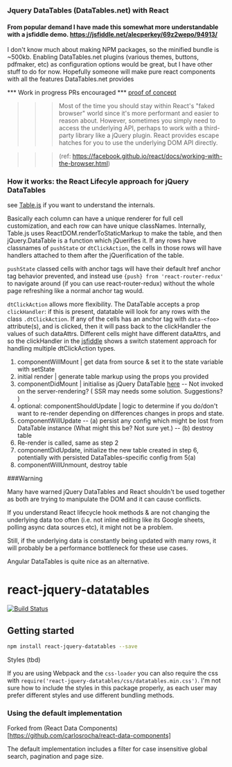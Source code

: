 ### Jquery DataTables (DataTables.net) with React

#### From popular demand I have made this somewhat more understandable with a jsfiddle demo. https://jsfiddle.net/alecperkey/69z2wepo/94913/

I don't know much about making NPM packages, so the minified bundle is ~500kb. Enabling DataTables.net plugins (various themes, buttons, pdfmaker, etc) as configuration options would be great, but I have other stuff to do for now. Hopefully someone will make pure react components with all the features DataTables.net provides

*** Work in progress PRs encouraged ***
[proof of concept](https://github.com/alecperkey/react-hot-boilerplate/blob/master/README.md)

>>>Most of the time you should stay within React's "faked browser" world since it's more performant and easier to reason about. However, sometimes you simply need to access the underlying API, perhaps to work with a third-party library like a jQuery plugin. React provides escape hatches for you to use the underlying DOM API directly.

>>>(ref: https://facebook.github.io/react/docs/working-with-the-browser.html)

### How it works: the React Lifecyle approach for jQuery DataTables

see [Table.js](https://github.com/alecperkey/react-jquery-datatables/blob/master/src/Table.js) if you want to understand the internals.

Basically each column can have a unique renderer for full cell customization, and each row can have unique classNames. 
Internally, Table.js uses ReactDOM.renderToStaticMarkup to make the table, and then jQuery.DataTable is a function which jQuerifies it. If any rows have classnames of `pushState` or `dtClickAction`, the cells in those rows will have handlers attached to them after the jQuerification of the table.

`pushState` classed cells with anchor tags will have their default href anchor tag behavior prevented, and instead use `{push} from 'react-router-redux'` to navigate around (if you can use react-router-redux) without the whole page refreshing like a normal anchor tag would.

`dtClickAction` allows more flexibility. 
The DataTable accepts a prop `clickHandler`: if this is present, datatable will look for any rows with the
class `.dtClickAction`.  If any of the cells has an anchor tag with `data-<foo>` attribute(s), and is clicked, then it will pass back to the clickHandler the values of such dataAttrs. Different cells might have different dataAttrs, and so the clickHandler in the [jsfiddle](https://jsfiddle.net/alecperkey/69z2wepo/94913/) shows a switch statement approach for handling multiple dtClickAction types.

1. componentWillMount | get data from source & set it to the state variable with setState
2. initial render | generate table markup using the props you provided
3. componentDidMount | initialise as jQuery DataTable [here](https://github.com/alecperkey/react-jquery-datatables/blob/master/src/Table.js#L121)
-- Not invoked on the server-rendering? ( SSR may needs some solution. Suggestions? )
4. optional: componentShouldUpdate | logic to determine if you do/don't want to re-render depending on differences changes in props and state.
5. componentWillUpdate
-- (a) persist any config which might be lost from DataTable instance (What might this be? Not sure yet.)
-- (b) destroy table
6. Re-render is called, same as step 2
7. componentDidUpdate, initialize the new table created in step 6, potentially with persisted DataTables-specific config from 5(a)
8. componentWillUnmount, destroy table


###Warning

Many have warned jQuery DataTables and React shouldn't be used together as both are trying to manipulate the DOM and it can cause conflicts. 

If you understand React lifecycle hook methods & are not changing the underlying data too often (i.e. not inline editing like its Google sheets, polling async data sources etc), it might not be a problem.

Still, if the underlying data is constantly being updated with many rows, it will probably be a performance bottleneck for these use cases.

Angular DataTables is quite nice as an alternative.

# react-jquery-datatables

[![Build Status](https://travis-ci.org/carlosrocha/react-jquery-datatables.svg?branch=master)](https://travis-ci.org/alecperkey/react-jquery-datatables)

## Getting started

```sh
npm install react-jquery-datatables --save
```

Styles (tbd)

If you are using Webpack and the `css-loader` you can also require the css
with `require('react-jquery-datatables/css/datatables.min.css')`. I'm  not sure how to include the styles in this package properly, as each user may prefer different styles and use different bundling methods.

### Using the default implementation

Forked from (React Data Components)[https://github.com/carlosrocha/react-data-components]

The default implementation includes a filter for case insensitive global search,
pagination and page size.
